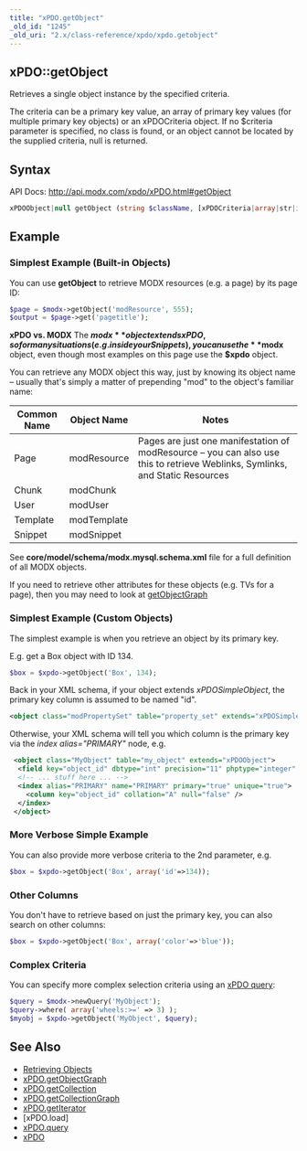 ```yaml
---
title: "xPDO.getObject"
_old_id: "1245"
_old_uri: "2.x/class-reference/xpdo/xpdo.getobject"
---
```


## xPDO::getObject

Retrieves a single object instance by the specified criteria.

The criteria can be a primary key value, an array of primary key values (for multiple primary key objects) or an xPDOCriteria object. If no $criteria parameter is specified, no class is found, or an object cannot be located by the supplied criteria, null is returned.

## Syntax

API Docs: <http://api.modx.com/xpdo/xPDO.html#getObject>

``` php
xPDOObject|null getObject (string $className, [xPDOCriteria|array|str|int $criteria = null], [bool|int $cacheFlag = true])
```

## Example

### Simplest Example (Built-in Objects)

You can use **getObject** to retrieve MODX resources (e.g. a page) by its page ID:

``` php
$page = $modx->getObject('modResource', 555);
$output = $page->get('pagetitle');
```

**xPDO vs. MODX**
The **$modx** object extends xPDO, so for many situations (e.g. inside your Snippets), you can use the **$modx** object, even though most examples on this page use the **$xpdo** object.

You can retrieve any MODX object this way, just by knowing its object name – usually that's simply a matter of prepending "mod" to the object's familiar name:

| Common Name | Object Name | Notes                                                                                                                        |
| ----------- | ----------- | ---------------------------------------------------------------------------------------------------------------------------- |
| Page        | modResource | Pages are just one manifestation of modResource – you can also use this to retrieve Weblinks, Symlinks, and Static Resources |
| Chunk       | modChunk    |                                                                                                                              |
| User        | modUser     |                                                                                                                              |
| Template    | modTemplate |                                                                                                                              |
| Snippet     | modSnippet  |                                                                                                                              |

See **core/model/schema/modx.mysql.schema.xml** file for a full definition of all MODX objects.

If you need to retrieve other attributes for these objects (e.g. TVs for a page), then you may need to look at [getObjectGraph](extending-modx/xpdo/class-reference/xpdo/xpdo.getobjectgraph "xPDO.getObjectGraph")

### Simplest Example (Custom Objects)

The simplest example is when you retrieve an object by its primary key.

E.g. get a Box object with ID 134.

``` php
$box = $xpdo->getObject('Box', 134);
```

Back in your XML schema, if your object extends _xPDOSimpleObject_, the primary key column is assumed to be named "id".

``` xml 
<object class="modPropertySet" table="property_set" extends="xPDOSimpleObject">
```

Otherwise, your XML schema will tell you which column is the primary key via the _index alias="PRIMARY"_ node, e.g.

``` xml 
 <object class="MyObject" table="my_object" extends="xPDOObject">
  <field key="object_id" dbtype="int" precision="11" phptype="integer" null="false" index="pk"  generated="native" />
  <!-- ... stuff here ... -->
  <index alias="PRIMARY" name="PRIMARY" primary="true" unique="true">
    <column key="object_id" collation="A" null="false" />
  </index>
 </object>
```

### More Verbose Simple Example

You can also provide more verbose criteria to the 2nd parameter, e.g.

``` php
$box = $xpdo->getObject('Box', array('id'=>134));
```

### Other Columns

You don't have to retrieve based on just the primary key, you can also search on other columns:

``` php
$box = $xpdo->getObject('Box', array('color'=>'blue'));
```

### Complex Criteria

You can specify more complex selection criteria using an [xPDO query](extending-modx/xpdo/class-reference/xpdo/xpdo.newquery "xPDO.newQuery"):

``` php
$query = $modx->newQuery('MyObject');
$query->where( array('wheels:>=' => 3) );
$myobj = $xpdo->getObject('MyObject', $query);
```

## See Also

- [Retrieving Objects](extending-modx/xpdo/retrieving-objects "Retrieving Objects")
- [xPDO.getObjectGraph](extending-modx/xpdo/class-reference/xpdo/xpdo.getobjectgraph "xPDO.getObjectGraph")
- [xPDO.getCollection](extending-modx/xpdo/class-reference/xpdo/xpdo.getcollection "xPDO.getCollection")
- [xPDO.getCollectionGraph](extending-modx/xpdo/class-reference/xpdo/xpdo.getcollectiongraph "xPDO.getCollectionGraph")
- [xPDO.getIterator](extending-modx/xpdo/class-reference/xpdo/xpdo.getiterator "xPDO.getIterator")
- \[xPDO.load\]
- [xPDO.query](extending-modx/xpdo/class-reference/xpdo/xpdo.query "xPDO.query")
- [xPDO](extending-modx/xpdo "xPDO")